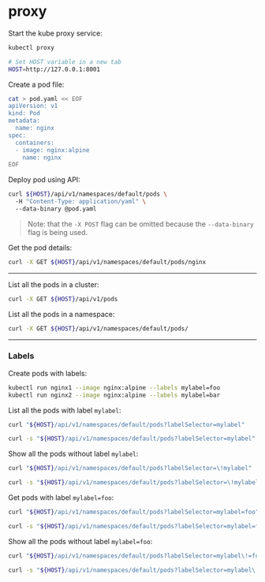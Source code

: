 # proxy

Start the kube proxy service:
```bash
kubectl proxy

# Set HOST variable in a new tab
HOST=http://127.0.0.1:8001
```

Create a pod file:
```bash
cat > pod.yaml << EOF
apiVersion: v1
kind: Pod
metadata:
  name: nginx
spec:
  containers:
  - image: nginx:alpine
    name: nginx
EOF
```

Deploy pod using API:
```bash
curl ${HOST}/api/v1/namespaces/default/pods \
  -H "Content-Type: application/yaml" \
  --data-binary @pod.yaml
```
> Note: that the `-X POST` flag can be omitted because the `--data-binary` flag is being used.

Get the pod details:
```bash
curl -X GET ${HOST}/api/v1/namespaces/default/pods/nginx
```
---

List all the pods in a cluster:
```bash
curl -X GET ${HOST}/api/v1/pods
```

List all the pods in a namespace:
```bash
curl -X GET ${HOST}/api/v1/namespaces/default/pods/
```

---

### Labels

Create pods with labels:
```bash
kubectl run nginx1 --image nginx:alpine --labels mylabel=foo
kubectl run nginx2 --image nginx:alpine --labels mylabel=bar
```

List all the pods with label `mylabel`:
```bash
curl "${HOST}/api/v1/namespaces/default/pods?labelSelector=mylabel"

curl -s "${HOST}/api/v1/namespaces/default/pods?labelSelector=mylabel" | jq -r '.items[].metadata.name'
```

Show all the pods without label `mylabel`:
```bash
curl "${HOST}/api/v1/namespaces/default/pods?labelSelector=\!mylabel"

curl -s "${HOST}/api/v1/namespaces/default/pods?labelSelector=\!mylabel" | jq -r '.items[].metadata.name'
```

Get pods with label `mylabel=foo`:
```bash
curl "${HOST}/api/v1/namespaces/default/pods?labelSelector=mylabel=foo"

curl -s "${HOST}/api/v1/namespaces/default/pods?labelSelector=mylabel=foo" | jq -r '.items[].metadata.name'
```

Show all the pods without label `mylabel=foo`:
```bash
curl "${HOST}/api/v1/namespaces/default/pods?labelSelector=mylabel\!=foo"

curl -s "${HOST}/api/v1/namespaces/default/pods?labelSelector=mylabel\!=foo" | jq -r '.items[].metadata.name'
```


